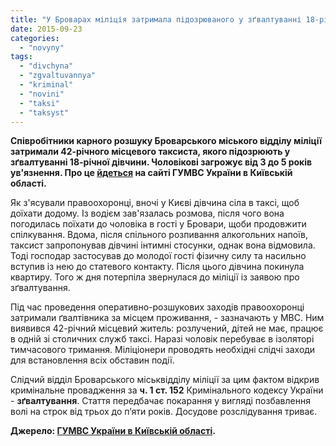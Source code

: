 ```yaml
---
title: "У Броварах міліція затримала підозрюваного у зґвалтуванні 18-річної дівчини - МВС"
date: 2015-09-23
categories: 
  - "novyny"
tags: 
  - "divchyna"
  - "zgvaltuvannya"
  - "kriminal"
  - "novini"
  - "taksi"
  - "taksyst"
---
```


**Співробітники карного розшуку Броварського міського відділу міліції затримали 42-річного місцевого таксиста, якого підозрюють у зґвалтуванні 18-річної дівчини. Чоловікові загрожує від 3 до 5 років ув'язнення. Про це [йдеться](http://www.mvs.gov.ua/mvs/control/kyivska/uk/publish/article/175377) на сайті ГУМВС України в Київській області.**

Як з'ясували правоохоронці, вночі у Києві дівчина сіла в таксі, щоб доїхати додому. Із водієм зав'язалась розмова, після чого вона погодилась поїхати до чоловіка в гості у Бровари, щоби продовжити спілкування. Вдома, після спільного розпивання алкогольних напоїв, таксист запропонував дівчині інтимні стосунки, однак вона відмовила. Тоді господар застосував до молодої гості фізичну силу та насильно вступив із нею до статевого контакту. Після цього дівчина покинула квартиру. Того ж дня потерпіла звернулася до міліції із заявою про зґвалтування.

Під час проведення оперативно-розшукових заходів правоохоронці затримали ґвалтівника за місцем проживання, - зазначають у МВС. Ним виявився 42-річний місцевий житель: розлучений, дітей не має, працює в одній зі столичних служб таксі. Наразі чоловік перебуває в ізоляторі тимчасового тримання. Міліціонери проводять необхідні слідчі заходи для встановлення всіх обставин події.

Слідчий відділ Броварського міськвідділу міліції за цим фактом відкрив кримінальне провадження за **ч. 1 ст. 152** Кримінального кодексу України - **зґвалтування**. Стаття передбачає покарання у вигляді позбавлення волі на строк від трьох до п’яти років. Досудове розслідування триває.

**Джерело: [ГУМВС України в Київській області](http://www.mvs.gov.ua/mvs/control/kyivska/uk/publish/article/175377).**
